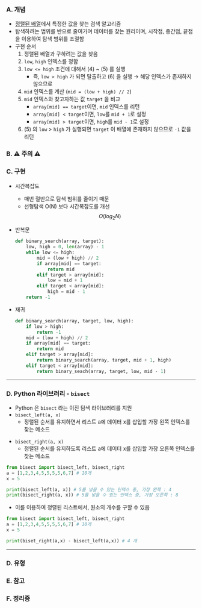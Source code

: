 ### A. 개념

* <u>정렬된 배열</u>에서 특정한 값을 찾는 검색 알고리즘
* 탐색하려는 범위를 반으로 줄여가며 데이터를 찾는 원리이며, 시작점, 중간점, 끝점을 이용하여 탐색 범위를 조절함
* 구현 순서
	1. 정렬된 배열과 구하려는 값을 찾음
	2. `low`, `high` 인덱스를 정함
	3. `low <= high` 조건에 대해서 (4) ~ (5) 를 실행
		* 즉, `low > high` 가 되면 탈출하고 (6) 을 실행 → 해당 인덱스가 존재하지 않으므로
	4. `mid` 인덱스를 계산 (`mid = (low + high) // 2`) 
	5. `mid` 인덱스와 찾고자하는 값 `target` 을 비교
		* `array[mid] == target`이면, `mid` 인덱스를 리턴
		* `array[mid] < target`이면, `low`를 `mid + 1`로 설정
		* `array[mid] > target`이면, `high`를 `mid - 1`로 설정
	6. (5) 의 `low` > `high` 가 실행되면 `target` 이 배열에 존재하지 않으므로 `-1` 값을 리턴

### B. ⚠️ 주의 ⚠️
### C. 구현

* 시간복잡도
	* 매번 절반으로 탐색 범위를 줄이기 때문
	* 선형탐색 O(N) 보다 시간복잡도를 개선 
	  $$O(log_{2}N)$$
* 반복문
	```python
	def binary_search(array, target):
		low, high = 0, len(array) - 1
		while low <= high:
			mid = (low + high) // 2
			if array[mid] == target:
				return mid
			elif target > array[mid]:
				low = mid + 1
			elif target < array[mid]:
				high = mid - 1
		return -1
	```

* 재귀
	```Python
	def binary_search(array, target, low, high):
		if low > high:
			return -1
		mid = (low + high) // 2
		if array[mid] == target:
			return mid
		elif target > array[mid]:
			return binary_search(array, target, mid + 1, high)
		elif target < array[mid]:
			return binary_seach(array, target, low, mid - 1)
	```


---
### D. Python 라이브러리 - `bisect`

* Python 은 `bisect` 라는 이진 탐색 라이브러리를 지원
* `bisect_left(a, x)`
	* 정렬된 순서를 유지하면서 리스트 a에 데이터 x를 삽입할 가장 왼쪽 인덱스를 찾는 메소드
- `bisect_right(a, x)`
	- 정렬된 순서를 유지하도록 리스트 a에 데이터 x를 삽입할 가장 오른쪽 인덱스를 찾는 메소드
```python
from bisect import bisect_left, bisect_right
a = [1,2,3,4,5,5,5,5,6,7] # 10개
x = 5

print(bisect_left(a, x)) # 5를 넣을 수 있는 인덱스 중, 가장 왼쪽 : 4
print(bisect_right(a, x)) # 5를 넣을 수 있는 인덱스 중, 가장 오른쪽 : 8
```
* 이를 이용하여 정렬된 리스트에서, 원소의 개수를 구할 수 있음
```python
from bisect import bisect_left, bisect_right
a = [1,2,3,4,5,5,5,5,6,7] # 10개
x = 5

print(biset_right(a,x) - bisect_left(a,x)) # 4 개
```


---
### D. 유형

### E. 참고

### F. 정리중